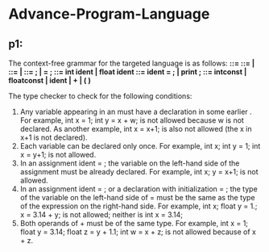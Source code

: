 # Advance-Program-Language

## p1:

The context-free grammar for the targeted language is as follows: 
  **<program> ::= <unitList>
  <unitList> ::= <unit><unitList> | <unit>
  <unit> ::= <decl> | <stmt>
  <decl> ::= <varDecl> ; | <varDecl> = <expr> ;
  <varDecl> ::= int ident | float ident
  <stmt> ::= ident = <expr> ; | print <expr> ;
  <expr> ::= intconst | floatconst | ident | <expr> + <expr> | ( <expr> )**
  
The type checker to check for the following conditions:
  1) Any variable appearing in an <expr> must have a declaration in some earlier <decl>. For example, int x = 1; int y = x + w; is not allowed because w is not declared. As another example, int x = x+1; is also not allowed (the x in x+1 is not declared).
  2) Each variable can be declared only once. For example, int x; int y = 1; int x = y+1; is not allowed.
  3) In an assignment ident = <expr> ; the variable on the left-hand side of the assignment must be already declared. For example, int x; y = x+1; is not allowed.
  4) In an assignment ident = <expr> ; or a declaration with initialization <varDecl> = <expr> ; the type of the variable on the left-hand side of = must be the same as the type of the expression on the right-hand side. For example, int x; float y = 1.; x = 3.14 + y; is not allowed; neither is int x = 3.14;
  5) Both operands of + must be of the same type. For example, int x = 1; float y = 3.14; float z = y + 1.1; int w = x + z; is not allowed because of x + z.
